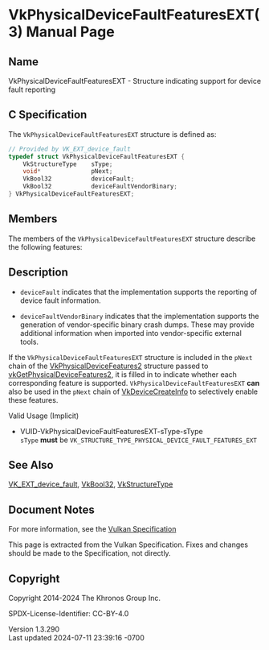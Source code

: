 # VkPhysicalDeviceFaultFeaturesEXT(3) Manual Page

## Name

VkPhysicalDeviceFaultFeaturesEXT - Structure indicating support for
device fault reporting



## <a href="#_c_specification" class="anchor"></a>C Specification

The `VkPhysicalDeviceFaultFeaturesEXT` structure is defined as:

``` c
// Provided by VK_EXT_device_fault
typedef struct VkPhysicalDeviceFaultFeaturesEXT {
    VkStructureType    sType;
    void*              pNext;
    VkBool32           deviceFault;
    VkBool32           deviceFaultVendorBinary;
} VkPhysicalDeviceFaultFeaturesEXT;
```

## <a href="#_members" class="anchor"></a>Members

The members of the `VkPhysicalDeviceFaultFeaturesEXT` structure describe
the following features:

## <a href="#_description" class="anchor"></a>Description

- <span id="features-deviceFault"></span> `deviceFault` indicates that
  the implementation supports the reporting of device fault information.

- <span id="features-deviceFaultVendorBinary"></span>
  `deviceFaultVendorBinary` indicates that the implementation supports
  the generation of vendor-specific binary crash dumps. These may
  provide additional information when imported into vendor-specific
  external tools.

If the `VkPhysicalDeviceFaultFeaturesEXT` structure is included in the
`pNext` chain of the
[VkPhysicalDeviceFeatures2](https://registry.khronos.org/vulkan/specs/1.3-extensions/man/html/VkPhysicalDeviceFeatures2.html) structure
passed to
[vkGetPhysicalDeviceFeatures2](https://registry.khronos.org/vulkan/specs/1.3-extensions/man/html/vkGetPhysicalDeviceFeatures2.html), it is
filled in to indicate whether each corresponding feature is supported.
`VkPhysicalDeviceFaultFeaturesEXT` **can** also be used in the `pNext`
chain of [VkDeviceCreateInfo](https://registry.khronos.org/vulkan/specs/1.3-extensions/man/html/VkDeviceCreateInfo.html) to selectively
enable these features.

Valid Usage (Implicit)

- <a href="#VUID-VkPhysicalDeviceFaultFeaturesEXT-sType-sType"
  id="VUID-VkPhysicalDeviceFaultFeaturesEXT-sType-sType"></a>
  VUID-VkPhysicalDeviceFaultFeaturesEXT-sType-sType  
  `sType` **must** be
  `VK_STRUCTURE_TYPE_PHYSICAL_DEVICE_FAULT_FEATURES_EXT`

## <a href="#_see_also" class="anchor"></a>See Also

[VK_EXT_device_fault](https://registry.khronos.org/vulkan/specs/1.3-extensions/man/html/VK_EXT_device_fault.html),
[VkBool32](https://registry.khronos.org/vulkan/specs/1.3-extensions/man/html/VkBool32.html), [VkStructureType](https://registry.khronos.org/vulkan/specs/1.3-extensions/man/html/VkStructureType.html)

## <a href="#_document_notes" class="anchor"></a>Document Notes

For more information, see the <a
href="https://registry.khronos.org/vulkan/specs/1.3-extensions/html/vkspec.html#VkPhysicalDeviceFaultFeaturesEXT"
target="_blank" rel="noopener">Vulkan Specification</a>

This page is extracted from the Vulkan Specification. Fixes and changes
should be made to the Specification, not directly.

## <a href="#_copyright" class="anchor"></a>Copyright

Copyright 2014-2024 The Khronos Group Inc.

SPDX-License-Identifier: CC-BY-4.0

Version 1.3.290  
Last updated 2024-07-11 23:39:16 -0700
